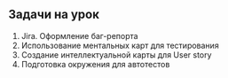 ## Задачи на урок

1. Jira. Оформление баг-репорта
2. Использование ментальных карт для тестирования
3. Создание интеллектуальной карты для User story
4. Подготовка окружения для автотестов